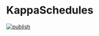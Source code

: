 # KappaSchedules

[![publish](https://github.com/BenediktAlkin/KappaSchedules/actions/workflows/publish.yaml/badge.svg)](https://github.com/BenediktAlkin/KappaSchedules/actions/workflows/publish.yaml)

